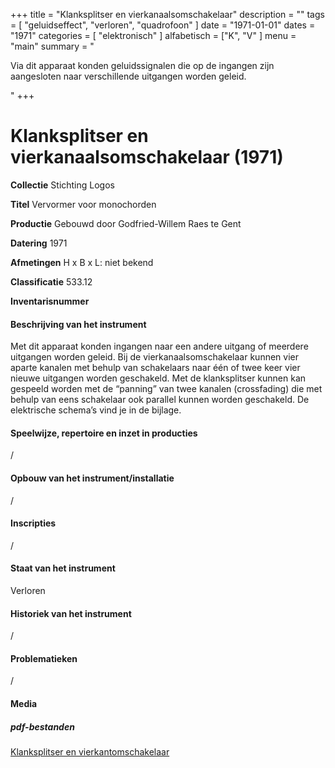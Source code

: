 ﻿+++
title = "Klanksplitser en vierkanaalsomschakelaar"
description = ""
tags = [ "geluidseffect", "verloren", "quadrofoon" ]
date = "1971-01-01"
dates = "1971"
categories = [
"elektronisch"
]
alfabetisch = ["K", "V"
]
menu = "main"
summary = "<p>Via dit apparaat konden geluidssignalen die op de ingangen zijn aangesloten naar verschillende uitgangen worden geleid. </p>"
+++

# Klanksplitser en vierkanaalsomschakelaar (1971)


**Collectie**
Stichting Logos

**Titel**
Vervormer voor monochorden

**Productie**
Gebouwd door Godfried-Willem Raes te Gent

**Datering**
1971

**Afmetingen**
H x B x L: niet bekend

**Classificatie**
533.12

**Inventarisnummer**


#### Beschrijving van het instrument
Met dit apparaat konden ingangen naar een andere uitgang of meerdere uitgangen worden geleid. Bij de vierkanaalsomschakelaar kunnen vier aparte kanalen met behulp van schakelaars naar één of twee keer vier nieuwe uitgangen worden geschakeld. Met de klanksplitser kunnen kan gespeeld worden met de “panning” van twee kanalen (crossfading) die met behulp van eens schakelaar ook parallel kunnen worden geschakeld. De elektrische schema’s vind je in de bijlage.

#### Speelwijze, repertoire en inzet in producties
/

#### Opbouw van het instrument/installatie
/

#### Inscripties
/

#### Staat van het instrument
Verloren

#### Historiek van het instrument
/

#### Problematieken
/

#### Media

##### pdf-bestanden
[Klanksplitser en vierkantomschakelaar](/logoscollectie/pdf/Klanksplitser_vierkantomschakelaar/Klanksplitser%20en%20vierkanaalomschakelaar.pdf.pdf)

